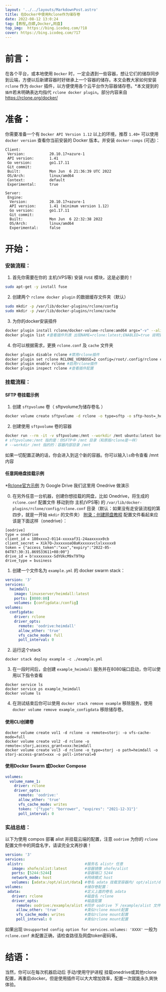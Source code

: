 ```yaml
---
layout: '../../layouts/MarkdownPost.astro'
title: 在Docker中使用Rclone作为储存卷
date: 2022-08-12 13:0:24
tag: [教程,白嫖,Docker,网盘]
top_img:  https://bing.icodeq.com/?18
cover: https://bing.icodeq.com/?17
---
```


# 前言：

在各个平台，或本地使用 `Docker` 时，一定会遇到一些容器，想让它们的储存同步到云端，方便以后新建容器时好继承上一个容器的储存。本文会教大家如何安装 `rclone` 作为 `docker` 插件，以方便使用各个云平台作为容器储存卷。*本文提到的`插件`若未明确表达均指代 `rclone docker plugin`。部分内容来自 https://rclone.org/docker/ 

# 准备：

你需要准备一个有 `Docker API Version 1.12` 以上的环境，推荐 `1.40+` 可以使用 `docker version` 查看你当前安装的 Docker 版本。并安装 `docker-comps` (可选)：

```
Client:
 Version:           20.10.17+azure-1
 API version:       1.41
 Go version:        go1.17.11
 Git commit:        
 Built:             Mon Jun  6 21:36:39 UTC 2022
 OS/Arch:           linux/amd64
 Context:           default
 Experimental:      true

Server:
 Engine:
  Version:          20.10.17+azure-1
  API version:      1.41 (minimum version 1.12)
  Go version:       go1.17.11
  Git commit:       
  Built:            Mon Jun  6 22:32:38 2022
  OS/Arch:          linux/amd64
  Experimental:     false
```

# 开始：

### 安装流程：

1. 首先你需要在你的 主机(VPS等) 安装 `FUSE` 模块，这是必要的！

```bash
sudo apt-get -y install fuse
```

2. 创建两个 `rclone docker plugin` 的数据缓存文件夹（默认）

```bash
sudo mkdir -p /var/lib/docker-plugins/rclone/config
sudo mkdir -p /var/lib/docker-plugins/rclone/cache
```

3. 为你的docker安装插件

```bash
docker plugin install rclone/docker-volume-rclone:amd64 args="-v" --alias rclone --grant-all-permissions
docker plugin list #查看插件列表 出现NAME=rclone:latest;ENABLED=true 说明安装并启用成功了
```

4. 你可以根据需求，更换 `rclone.conf` 及 `cache` 文件夹

```bash
docker plugin disable rclone #禁用rclone插件
docker plugin set rclone RCLONE_VERBOSE=2 config=/root/.config/rclone cache=/tmp/rclone args="--vfs-cache-mode=writes --allow-other" #配置文件夹及缓存文件夹
docker plugin enable rclone #启用rclone插件
docker plugin inspect rclone #查看插件配置
```

### 挂载流程：

#### SFTP 卷挂载示例

1. 创建 `sftpvolume` 卷（ sftpvolume为储存卷名 ）

```bash
docker volume create sftpvolume -d rclone -o type=sftp -o sftp-host=_hostname_ -o sftp-user=_username_ -o sftp-pass=_password_ -o allow-other=true
```

2. 创建使用 `sftpvolume` 卷的容器

```bash
docker run --rm -it -v sftpvolume:/mnt --workdir /mnt ubuntu:latest bash
# sftpvolume:/mnt 指的是：你SFTP中 /mnt 目录（和原版rclone是一样）
# --workdir /mnt 指的的：容器内部目录 /mnt
```

如果一切配置正确的话，你会进入到这个新的容器。你可以输入`ls`命令查看 /mnt 内容

#### 任意网络盘挂载示例

*[Rclone官方示例](https://rclone.org/docker/) 为 Google Drive 我们这里用 Onedrive 做演示

0. 在另外任意一台机器，创建你想挂载的网盘，比如 Onedrive，将生成的 `rclone.conf` 配置文件 移动到你 主机(VPS等) 的 `/var/lib/docker-plugins/rclone/config/rclone.conf` 目录（默认：如果没有走安装流程的第四步，就是一开始 `mkdir` 的文件夹）  [附录：创建网盘教程](https://rclone.org/docs/) 配置文件看起来应该是下面这样（onedrive）：
```
[oodrive]
type = onedrive
client_id = 180xxxx2-0114-xxxxaf31-24aaxxxxx0cb
client_secret = Xik7Q~JxxxxxoaO8aKxxxxxvclxlxxxxx8
token = {"access_token":"xxx","expiry":"2022-05-04T07:30:31.869533611+08:00"}
drive_id = b!xxxxxxxx-SdYUkcM9xT9TKp
drive_type = business
```

1. 创建一个文件名为 `example.yml` 的 docker swarm stack：

```yaml
version: '3'
services:
  heimdall:
    image: linuxserver/heimdall:latest
    ports: [8080:80]
    volumes: [configdata:/config]
volumes:
  configdata:
    driver: rclone
    driver_opts:
      remote: 'oodrive:heimdall'
      allow_other: 'true'
      vfs_cache_mode: full
      poll_interval: 0
```

2. 运行这个stack

```
docker stack deploy example -c ./example.yml
```

3. 在一段时间后，会创建 `example_heimdall` 服务并在8080端口启动，你可以使用以下指令查看

```
docker service ls
docker service ps example_heimdall
docker volume ls
```

4. 在测试结束后你可以使用 `docker stack remove example` 移除服务，使用 `docker volume remove example_configdata` 移除储存卷。

#### 使用CLI创建卷

```
docker volume create vol1 -d rclone -o remote=storj: -o vfs-cache-mode=full
docker volume create vol2 -d rclone -o remote=:storj,access_grant=xxx:heimdall
docker volume create vol3 -d rclone -o type=storj -o path=heimdall -o storj-access-grant=xxx -o poll-interval=0
```

#### 使用Docker Swarm 或Docker Compose

```yaml
volumes:
  volume_name_1:
    driver: rclone
    driver_opts:
      remote: 'oodrive:'
      allow_other: 'true'
      vfs_cache_mode: writes
      token: '{"type": "borrower", "expires": "2021-12-31"}'
      poll_interval: 0
```

### 实战总结：

以下为使用 compos 部署 alist 并挂载云端的配置，注意 `oodrive` 为你的 `rclone` 配置文件中的网盘名字，请读完全文再抄袭！

```yaml
version: '3'
services:
 alistr:                            #服务名 alistr 任意
   image: xhofe/alist:latest        #容器镜像 xhofe/alist
   ports: [5244:5244]               #容器端口 5244
   network_mode: host               #网络模式 host
   volumes: [adata:/opt/alist/data] #卷名 adata 挂载至容器内/ opt/alist/data
volumes:                            #储存卷配置：
 adata:                             #定义上面的卷名 adata
   driver: rclone                   #磁盘名 rclone
   driver_opts:                     #磁盘配置
     remote: oodrive:/example/alist #同步 oodrive 下 /example/alist 文件
     allow_other: 'true'            #类似rclone mount配置
     vfs_cache_mode: writes         #类似rclone mount配置
     poll_interval: 0               #类似rclone mount配置
```

如果出现 `Unsupported config option for services.volumes: 'XXXX'` 一般为 `rclone.conf` 未配置正确，请检查路径及网盘token密码等。

# 结语：

当然，你可以在每次机器启动后 手动/使用守护进程 挂载onedrive或其他rclone配置，再重启docker。但是使用插件可以大大增加效率，配置一次就能永久爽快体验。
